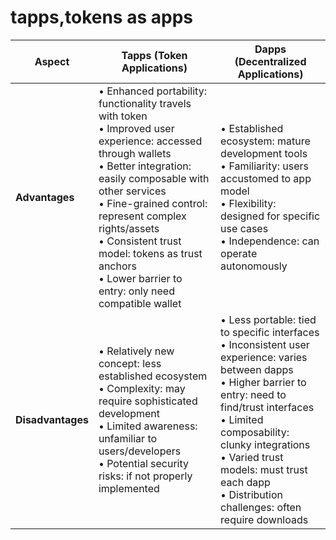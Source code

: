 # tapps,tokens as apps
| Aspect | Tapps (Token Applications) | Dapps (Decentralized Applications) |
|--------|----------------------------|-------------------------------------|
| **Advantages** | • Enhanced portability: functionality travels with token<br>• Improved user experience: accessed through wallets<br>• Better integration: easily composable with other services<br>• Fine-grained control: represent complex rights/assets<br>• Consistent trust model: tokens as trust anchors<br>• Lower barrier to entry: only need compatible wallet | • Established ecosystem: mature development tools<br>• Familiarity: users accustomed to app model<br>• Flexibility: designed for specific use cases<br>• Independence: can operate autonomously |
| **Disadvantages** | • Relatively new concept: less established ecosystem<br>• Complexity: may require sophisticated development<br>• Limited awareness: unfamiliar to users/developers<br>• Potential security risks: if not properly implemented | • Less portable: tied to specific interfaces<br>• Inconsistent user experience: varies between dapps<br>• Higher barrier to entry: need to find/trust interfaces<br>• Limited composability: clunky integrations<br>• Varied trust models: must trust each dapp<br>• Distribution challenges: often require downloads |

